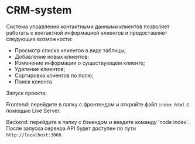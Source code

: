 # CRM-system

Система управления контактными данными клиентов позволяет работать с контактной информацией клиентов и предоставляет следующие возможности:

- Просмотр списка клиентов в виде таблицы;
- Добавление новых клиентов;
- Изменение информации о существующем клиенте;
- Удаление клиентов;
- Сортировка клиентов по полю;
- Поиск клиента


Запуск проекта:

Frontend: перейдите в папку с фронтендом и откройте файл `index.html` с помощью Live Server.

Backend: перейдите в папку с бэкендом и введите команду 'node index'.
После запуска сервера API будет доступен по пути `http://localhost:3000`.
